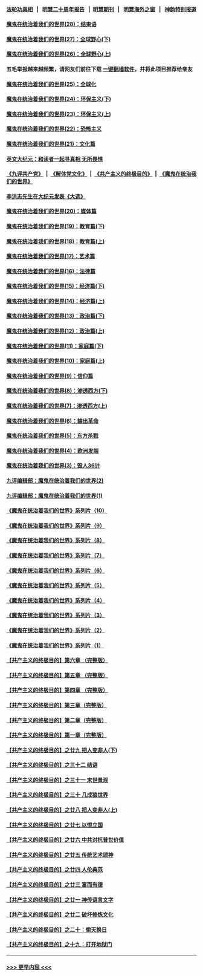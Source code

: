 #### [法轮功真相](https://github.com/gfw-breaker/truth/blob/master/README.md?t=0) &nbsp;&nbsp;|&nbsp;&nbsp; [明慧二十周年报告](https://github.com/gfw-breaker/mh-reports/blob/master/README.md?t=0) &nbsp;&nbsp;|&nbsp;&nbsp;[明慧期刊](https://github.com/gfw-breaker/mh-qikan) &nbsp;&nbsp;|&nbsp;&nbsp; [明慧海外之窗](https://github.com/gfw-breaker/mh-news/blob/master/README.md?t=0) &nbsp;&nbsp;|&nbsp;&nbsp; [神韵特别报道](https://github.com/gfw-breaker/mh-news/blob/master/shenyun.md?t=0)
#### [魔鬼在统治着我们的世界(28)：结束语](../pages/nsc422/n10936246.md?t=06211852) 
#### [魔鬼在统治着我们的世界(27)：全球野心(下)](../pages/nsc422/n10928319.md?t=06211852) 
#### [魔鬼在统治着我们的世界(26)：全球野心(上)](../pages/nsc422/n10900318.md?t=06211852) 
#### 五毛举报越来越频繁，请网友们前往下载 [一键翻墙软件](https://github.com/gfw-breaker/ssr-accounts)，并将此项目推荐给亲友
#### [魔鬼在统治着我们的世界(25)：全球化](../pages/nsc422/n10788205.md?t=06211852) 
#### [魔鬼在统治着我们的世界(24)：环保主义(下)](../pages/nsc422/n10695307.md?t=06211852) 
#### [魔鬼在统治着我们的世界(23)：环保主义(上)](../pages/nsc422/n10688613.md?t=06211852) 
#### [魔鬼在统治着我们的世界(22)：恐怖主义](../pages/nsc422/n10614727.md?t=06211852) 
#### [魔鬼在统治着我们的世界(21)：文化篇](../pages/nsc422/n10597706.md?t=06211852) 
#### [英文大纪元：和读者一起寻真相 无所畏惧](../pages/nsc422/n12542027.md?t=06211852) 
#### [《九评共产党》](https://github.com/begood0513/9ping.md/blob/master/README.md) &nbsp;|&nbsp; [《解体党文化》](../../../../jtdwh.md/blob/master/README.md)  &nbsp;|&nbsp; [《共产主义的终极目的》](../../../../gczydzjmd.md/blob/master/README.md) &nbsp;|&nbsp; [《魔鬼在统治我们的世界》](../../../../mgztzwmdsj.md/blob/master/README.md) 
#### [李洪志先生在大纪元发表《大选》](../pages/nsc422/n12534746.md?t=06211852) 
#### [魔鬼在统治着我们的世界(20)：媒体篇](../pages/nsc422/n10586579.md?t=06211852) 
#### [魔鬼在统治着我们的世界(19)：教育篇(下)](../pages/nsc422/n10564808.md?t=06211852) 
#### [魔鬼在统治着我们的世界(18)：教育篇(上)](../pages/nsc422/n10526970.md?t=06211852) 
#### [魔鬼在统治着我们的世界(17)：艺术篇](../pages/nsc422/n10499093.md?t=06211852) 
#### [魔鬼在统治着我们的世界(16)：法律篇](../pages/nsc422/n10485969.md?t=06211852) 
#### [魔鬼在统治着我们的世界(15)：经济篇(下)](../pages/nsc422/n10469975.md?t=06211852) 
#### [魔鬼在统治着我们的世界(14)：经济篇(上)](../pages/nsc422/n10457370.md?t=06211852) 
#### [魔鬼在统治着我们的世界(13)：政治篇(下)](../pages/nsc422/n10448270.md?t=06211852) 
#### [魔鬼在统治着我们的世界(12)：政治篇(上)](../pages/nsc422/n10444576.md?t=06211852) 
#### [魔鬼在统治着我们的世界(11)：家庭篇(下)](../pages/nsc422/n10440961.md?t=06211852) 
#### [魔鬼在统治着我们的世界(10)：家庭篇(上)](../pages/nsc422/n10435448.md?t=06211852) 
#### [魔鬼在统治着我们的世界(9)：信仰篇](../pages/nsc422/n10432159.md?t=06211852) 
#### [魔鬼在统治着我们的世界(8)：渗透西方(下)](../pages/nsc422/n10429603.md?t=06211852) 
#### [魔鬼在统治着我们的世界(7)：渗透西方(上)](../pages/nsc422/n10426013.md?t=06211852) 
#### [魔鬼在统治着我们的世界(6)：输出革命](../pages/nsc422/n10421536.md?t=06211852) 
#### [魔鬼在统治着我们的世界(5)：东方杀戮](../pages/nsc422/n10417707.md?t=06211852) 
#### [魔鬼在统治着我们的世界(4)：欧洲发端](../pages/nsc422/n10414890.md?t=06211852) 
#### [魔鬼在统治着我们的世界(3)：毁人36计](../pages/nsc422/n10411583.md?t=06211852) 
#### [九评编辑部：魔鬼在统治着我们的世界(2)](../pages/nsc422/n10410036.md?t=06211852) 
#### [九评编辑部：魔鬼在统治着我们的世界(1)](../pages/nsc422/n10406825.md?t=06211852) 
#### [《魔鬼在统治着我们的世界》系列片（10）](../pages/nsc422/n12292670.md?t=06211852) 
#### [《魔鬼在统治着我们的世界》系列片（9）](../pages/nsc422/n12290859.md?t=06211852) 
#### [《魔鬼在统治着我们的世界》系列片（8）](../pages/nsc422/n12287445.md?t=06211852) 
#### [《魔鬼在统治着我们的世界》系列片（7）](../pages/nsc422/n12283425.md?t=06211852) 
#### [《魔鬼在统治着我们的世界》系列片（6）](../pages/nsc422/n12282314.md?t=06211852) 
#### [《魔鬼在统治着我们的世界》系列片（5）](../pages/nsc422/n12281419.md?t=06211852) 
#### [《魔鬼在统治着我们的世界》系列片（4）](../pages/nsc422/n12274024.md?t=06211852) 
#### [《魔鬼在统治着我们的世界》系列片（3）](../pages/nsc422/n12271322.md?t=06211852) 
#### [《魔鬼在统治着我们的世界》系列片（2）](../pages/nsc422/n12269049.md?t=06211852) 
#### [《魔鬼在统治着我们的世界》系列片（1）](../pages/nsc422/n12267575.md?t=06211852) 
#### [【共产主义的终极目的】第六章 （完整版）](../pages/nsc422/n11428913.md?t=06211852) 
#### [【共产主义的终极目的】第五章 （完整版）](../pages/nsc422/n11428912.md?t=06211852) 
#### [【共产主义的终极目的】第四章 （完整版）](../pages/nsc422/n11428907.md?t=06211852) 
#### [【共产主义的终极目的】第三章（完整版）](../pages/nsc422/n11428848.md?t=06211852) 
#### [【共产主义的终极目的】第二章（完整版）](../pages/nsc422/n11428831.md?t=06211852) 
#### [【共产主义的终极目的】第一章（完整版）](../pages/nsc422/n11417651.md?t=06211852) 
#### [【共产主义的终极目的】之廿九 把人变非人(下)](../pages/nsc422/n11344140.md?t=06211852) 
#### [【共产主义的终极目的】之三十二 结语](../pages/nsc422/n11360535.md?t=06211852) 
#### [【共产主义的终极目的】之三十一 末世景观](../pages/nsc422/n11351129.md?t=06211852) 
#### [【共产主义的终极目的】之三十 几成狼世界](../pages/nsc422/n11348280.md?t=06211852) 
#### [【共产主义的终极目的】之廿八 把人变非人(上)](../pages/nsc422/n11340492.md?t=06211852) 
#### [【共产主义的终极目的】之廿七 以恨立国](../pages/nsc422/n11336944.md?t=06211852) 
#### [【共产主义的终极目的】之廿六 中共对抗普世价值](../pages/nsc422/n11324785.md?t=06211852) 
#### [【共产主义的终极目的】之廿五 传统艺术颂神](../pages/nsc422/n11296396.md?t=06211852) 
#### [【共产主义的终极目的】之廿四 人伦典范](../pages/nsc422/n11296397.md?t=06211852) 
#### [【共产主义的终极目的】之廿三 富而有德](../pages/nsc422/n11283598.md?t=06211852) 
#### [【共产主义的终极目的】之廿一 神传语言文字](../pages/nsc422/n11263265.md?t=06211852) 
#### [【共产主义的终极目的】之廿二 破坏修炼文化](../pages/nsc422/n11245728.md?t=06211852) 
#### [【共产主义的终极目的】之二十：偷天换日](../pages/nsc422/n11238846.md?t=06211852) 
#### [【共产主义的终极目的】之十九：打开地狱门](../pages/nsc422/n11206376.md?t=06211852) 

----
#### [ >>> 更早内容 <<< ](../indexes/nsc422-earlier.md)
